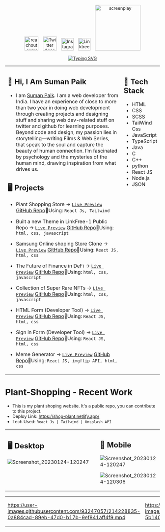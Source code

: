 <!-- ![IMG_1673800268599](https://user-images.githubusercontent.com/93247057/212553512-f430e74f-70dd-421b-bd3f-b2330e946173.png) -->

<div align=center>
 
 <a href="mailto:reachout.suman@gmail.com"><img src="https://cdn-icons-png.flaticon.com/128/5968/5968534.png" title="Say Hi to Suman..." alt="reachout.suman@gmail.com" width="45"/></a>
&ensp; <a href="https://x.com/sumanpaik_"><img src="https://cdn-icons-png.flaticon.com/128/5969/5969020.png" title="Twitter" alt="Twitter Account" width="45"/></a> 
&ensp; <a href="https://www.instagram.com/_sumanpaik/"><img src="https://cdn-icons-png.flaticon.com/128/174/174855.png" title="Instagram" alt="Instagram Account" width="40"/></a> 
&ensp; <a href="https://linktr.ee/suman.paik"><img src="https://uxwing.com/wp-content/themes/uxwing/download/brands-and-social-media/linktree-logo-icon.png" title="Linktree" alt="Linktree Urls" width="40"/></a> 
&ensp; <a href="https://www.scriptrevolution.com/profiles/suman-paik"><img src="https://www.scriptrevolution.com/sites/default/files/Script-Revolution-logo.png" title="Scriptrevoulition" alt="screenplay" width="148"/></a> 
</div>

<p align="center">
<a href="https://git.io/typing-svg"><img src="https://readme-typing-svg.herokuapp.com?size=18&duration=2000&pause=1000&color=e60076&center=true&vCenter=true&width=435&lines=Hi✋,+I+am+Suman+Paik.;A+frontend+web+developer+from+India." alt="Typing SVG" /></a>
 </p>
 
<table align="center"><tr><td valign="top" width="75%">

## 👋 Hi, I Am Suman Paik

- I am [Suman Paik](https://sumanpaik.vercel.app/). I am a web developer
from India. I have an experience of close to more than two year in doing web development through creating projects and designing stuff and sharing web dev-related stuff on twitter and github for learning purposes. Beyond code and design, my passion lies in storytelling—writing Films & Web Series, that speak to the soul and capture the beauty of human connection. I’m fascinated by psychology and the mysteries of the human mind, drawing inspiration from what drives us.

  
## 🖥️ Projects
  
- Plant Shopping Store &rarr; <a href="https://shop-plant.netlify.app/" target="_blank">`Live Preview`<a /> [GitHub Repo](https://github.com/sumanpaikdev/Plant-Store-Online)🔸Using: `React Js, Tailwind`
- Built a new Theme in LinkFree-1 Public Repo &rarr; <a href="https://user-all-links.netlify.app/" target="_blank">`Live Preview`<a /> [GitHub Repo](https://github.com/sumanpaikdev/LinkFree-1/tree/master/Templates/Standard%20Classic%20Theme)🔸Using: `html, css, javascript`
- Samsung Online shoping Store Clone &rarr; <a href="https://samsung-online-store-clone-react.netlify.app/" target="_blank">`Live Preview`<a /> [GitHub Repo](https://github.com/sumanpaikdev/Samsung-Online-Store-Clone)🔸Using: `React JS, html, css`  
- The Future of Finance in DeFi &rarr; <a href="https://defi-project-website.netlify.app/" target="_blank">`Live Preview`<a /> [GitHub Repo](https://github.com/sumanpaikdev/css-all-web-Components/tree/master/NFTWebsite)🔸Using: `html, css, javascript`
- Collection of Super Rare NFTs &rarr; <a href="https://nfts-marketplace-collection.netlify.app/" target="_blank">`Live Preview`<a /> [GitHub Repo](https://github.com/sumanpaikdev/css-all-web-Components/tree/master/deFi%20Website)🔸Using: `html, css, javascript`
- HTML Form (Developer Tool) &rarr; <a href="https://form-using-react-js.netlify.app/" target="_blank">`Live Preview`<a /> [GitHub Repo](https://github.com/sumanpaikdev/React-Library-Code/tree/master/REACT_RECAP/submit-form-in-react)🔸Using: `React JS, html, css`
- Sign in Form (Developer Tool) &rarr; <a href="https://sign-in-form-react.netlify.app/" target="_blank">`Live Preview`<a /> [GitHub Repo](https://github.com/sumanpaikdev/React-Library-Code/tree/master/REACT_RECAP/sign-up-form)🔸Using: `React JS, html, css`
- Meme Generator &rarr; <a href="https://meme-generator-reactjs-responsive.netlify.app/" target="_blank">`Live Preview`<a /> [GitHub Repo](https://github.com/sumanpaikdev/React-Library-Code/tree/master/REACT_RECAP/responsive-meme-generator)🔸Using: `React JS, imgflip API, html, css`
  
  <!-- ## <a href="https://youtube.com/@YourMillionCoder"><img src="https://cdn-icons-png.flaticon.com/128/5968/5968852.png" title="YouTube" alt="YouTube Account" width="40"/> Your Million Coder</a> -->
 
   <!-- - Visit my channel Click [here](https://youtube.com/@YourMillionCoder) -->
  
  
</td><td valign="top" width="25%">

## 🦖 Tech Stack

- HTML
- CSS
- SCSS
- TailWind Css 
- JavaScript
- TypeScript 
- Java  
- C
- C++
- python
- React JS
- Node.js
- JSON
<!-- ## 📌 Contact

- [![Linkedin Badge](https://img.shields.io/badge/-sumanpaik-blue?style=flat-square&logo=Linkedin&logoColor=white&link=https://www.linkedin.com/in/suman-paik-21a2b5213/)](https://www.linkedin.com/in/suman-paik-21a2b5213/)
- [![Twitter](https://img.shields.io/badge/-sumanpaikdev-blue?style=flat-square&logo=Twitter&logoColor=white&link=https://twitter.com/sumanpaikdev)](https://twitter.com/sumanpaikdev)
- [![YouTube](https://img.shields.io/badge/-sumanpaikdev-red?style=flat-square&logo=Youtube&logoColor=white&link=https://www.youtube.com/channel/UCR_xSSXs7j5luzlMWfgdvUw)](https://www.youtube.com/channel/UCR_xSSXs7j5luzlMWfgdvUw)
- [![Gmail Badge](https://img.shields.io/badge/-sumanpaik.dev@gmail.com-c14438?style=flat-square&logo=Gmail&logoColor=white&link=mailto:sumanpaik.dev@gmail.com)](mailto:sumanpaik.dev@gmail.com)
 -->
</tr></tr></table> 


<!-- <p align="center">
  <img width="48%" src="https://github-readme-streak-stats.herokuapp.com/?user=sumanpaikdev&theme=tokyonight" />
  <img width="40%" src="https://github-readme-stats.vercel.app/api/top-langs/?username=sumanpaikdev&layout=compact&theme=tokyonight" />
</p> -->
  
<!-- ## Recent Project - React - Tailwind - Unsplash API 
  Deploy Link: https://shop-plant.netlify.app/
  Github: https://github.com/sumanpaikdev/Plant-Store-Online
<table align="center"><tr><td valign="top" width="50%">
 -->
<!-- 
https://user-images.githubusercontent.com/93247057/214243641-3c696d21-c5b2-4730-9dae-49e7774d8c94.mp4


</td><td valign="top" width="50%">

https://user-images.githubusercontent.com/93247057/214243664-13610749-102d-45dc-ae79-beafc7bd84d4.mp4 -->

# Plant-Shopping - Recent Work
- This is my plant shoping website. It's a public repo, you can contribute to this project.
- Deploy Link: https://shop-plant.netlify.app/
- Tech Used: `React Js | Tailwind | Unsplash API`

<table align="center"><tr><td valign="top" width="60%">

## 🖥️ Desktop

![Screenshot_20230124-120247](https://user-images.githubusercontent.com/93247057/214226878-b4be75f2-3449-4aa1-af91-95f997972647.png)

<!-- ![Screenshot_20230124-120306](https://user-images.githubusercontent.com/93247057/214226885-41ef0078-74a8-40e0-b348-655560c0d44a.png) -->
  
  
</td><td valign="top" width="30%">

## 📱 Mobile

![Screenshot_20230124-120247](https://user-images.githubusercontent.com/93247057/214226878-b4be75f2-3449-4aa1-af91-95f997972647.png)

![Screenshot_20230124-120306](https://user-images.githubusercontent.com/93247057/214226885-41ef0078-74a8-40e0-b348-655560c0d44a.png)


</td></tr></table> 

<table align="center"><tr><td valign="top" width="50%">

https://user-images.githubusercontent.com/93247057/214228835-0a884cad-89eb-47d0-b17b-9ef841aff4f9.mp4

</td><td valign="top" width="50%">

https://user-images.githubusercontent.com/93247057/214228853-5b140756-c1aa-489d-b28c-4a4414df215f.mp4

</td></tr></table> 

</td></tr></table>

